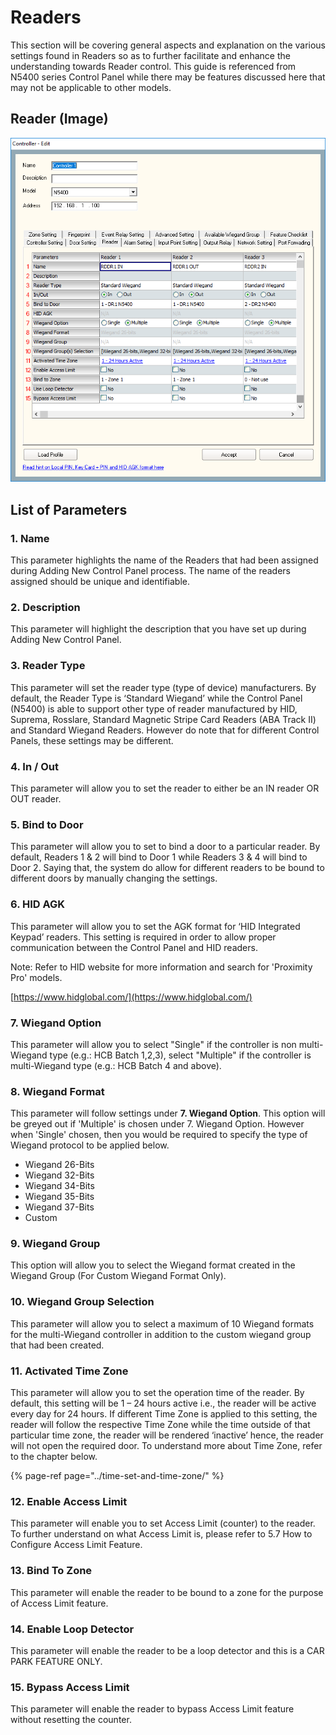 # Readers

This section will be covering general aspects and explanation on the various settings found in Readers so as to further facilitate and enhance the understanding towards Reader control. This guide is referenced from N5400 series Control Panel while there may be features discussed here that may not be applicable to other models.

## Reader \(Image\)

![](../.gitbook/assets/untitled3a%20%285%29.png)

## List of Parameters

### 1. Name 

This parameter highlights the name of the Readers that had been assigned during Adding New Control Panel process. The name of the readers assigned should be unique and identifiable.



### 2. Description 

This parameter will highlight the description that you have set up during Adding New Control Panel. 



### 3. Reader Type 

This parameter will set the reader type \(type of device\) manufacturers. By default, the Reader Type is ‘Standard Wiegand’ while the Control Panel \(N5400\) is able to support other type of reader manufactured by HID, Suprema, Rosslare, Standard Magnetic Stripe Card Readers \(ABA Track II\) and Standard Wiegand Readers. However do note that for different Control Panels, these settings may be different.



### 4. In / Out 

This parameter will allow you to set the reader to either be an IN reader OR OUT reader.



### 5. Bind to Door 

This parameter will allow you to set to bind a door to a particular reader. By default, Readers 1 & 2 will bind to Door 1 while Readers 3 & 4 will bind to Door 2. Saying that, the system do allow for different readers to be bound to different doors by manually changing the settings.



### 6. HID AGK 

This parameter will allow you to set the AGK format for ‘HID Integrated Keypad’ readers. This setting is required in order to allow proper communication between the Control Panel and HID readers.

Note: Refer to HID website for more information and search for 'Proximity Pro' models.

[https://www.hidglobal.com/](https://www.hidglobal.com/)

### 

### 7. Wiegand Option 

This parameter will allow you to select "Single" if the controller is non multi-Wiegand type \(e.g.: HCB Batch 1,2,3\), select "Multiple" if the controller is multi-Wiegand type \(e.g.: HCB Batch 4 and above\). 

### 

### 8. Wiegand Format

This parameter will follow settings under **7. Wiegand Option**. This option will be greyed out if 'Multiple' is chosen under 7. Wiegand Option. However when 'Single' chosen, then you would be required to specify the type of Wiegand protocol to be applied below.

* Wiegand 26-Bits 
* Wiegand 32-Bits 
* Wiegand 34-Bits 
* Wiegand 35-Bits 
* Wiegand 37-Bits 
* Custom

### 

### 9. Wiegand Group

This option will allow you to select the Wiegand format created in the Wiegand Group \(For Custom Wiegand Format Only\). 

### 

### 10. Wiegand Group Selection

This parameter will allow you to select a maximum of 10 Wiegand formats for the multi-Wiegand controller in addition to the custom wiegand group that had been created. 

### 

### 11. Activated Time Zone

This parameter will allow you to set the operation time of the reader. By default, this setting will be 1 – 24 hours active i.e., the reader will be active every day for 24 hours. If different Time Zone is applied to this setting, the reader will follow the respective Time Zone while the time outside of that particular time zone, the reader will be rendered ‘inactive’ hence, the reader will not open the required door. To understand more about Time Zone, refer to the chapter below.

{% page-ref page="../time-set-and-time-zone/" %}

### 

### 12. Enable Access Limit

This parameter will enable you to set Access Limit \(counter\) to the reader. To further understand on what Access Limit is, please refer to 5.7 How to Configure Access Limit Feature.



### 13. Bind To Zone 

This parameter will enable the reader to be bound to a zone for the purpose of Access Limit feature.



### 14. Enable Loop Detector

This parameter will enable the reader to be a loop detector and this is a CAR PARK FEATURE ONLY.



### 15. Bypass Access Limit

This parameter will enable the reader to bypass Access Limit feature without resetting the counter.



